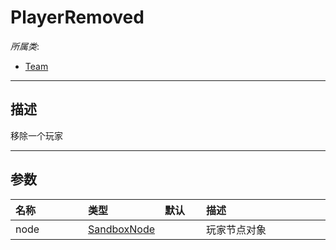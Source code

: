# PlayerRemoved

*所属类*:
* [Team](/Api/Classes/GamePlay/Team.md)
------------------------------------------------------------------------------------------
## 描述

移除一个玩家

------------------------------------------------------------------------------------------
## 参数

|<div style="width:100px">名称</div>|<div style="width:100px">类型</div>|<div style="width:50px">默认</div>|<div style="width:350px">描述</div>|
|:---|:---|:---|:---|
|node|[SandboxNode](/Api/Classes/Base/SandboxNode.md)||玩家节点对象|
